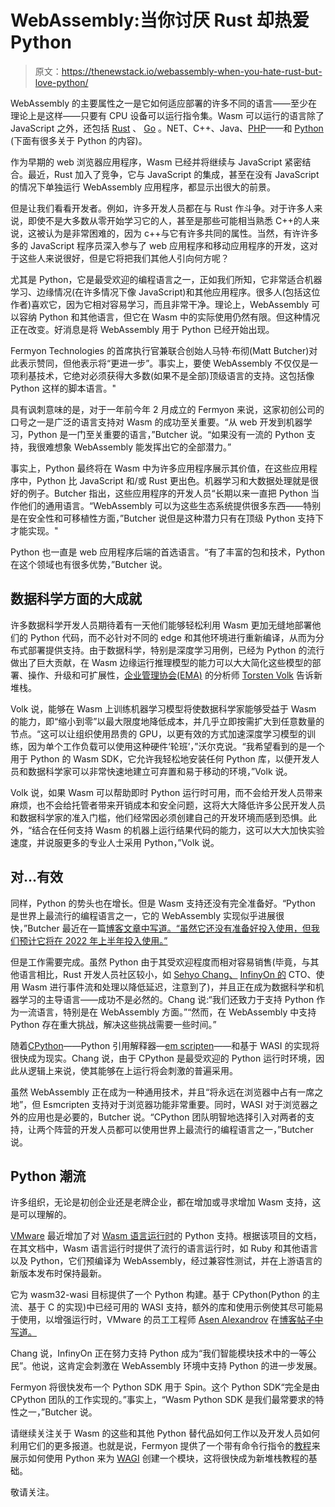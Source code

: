 # WebAssembly:当你讨厌 Rust 却热爱 Python

> 原文：<https://thenewstack.io/webassembly-when-you-hate-rust-but-love-python/>

WebAssembly 的主要属性之一是它如何适应部署的许多不同的语言——至少在理论上是这样——只要有 CPU 设备可以运行指令集。Wasm 可以运行的语言除了 JavaScript 之外，还包括 [Rust](https://thenewstack.io/rust-by-the-numbers-the-rust-programming-language-in-2021/) 、 [Go](https://thenewstack.io/go-1-18-the-programming-languages-biggest-release-yet/) 。NET、C++、Java、[PHP](https://thenewstack.io/php-has-survived-for-26-years-because-it-keeps-evolving/)——和 [Python](https://thenewstack.io/an-introduction-to-python-for-non-programmers/) (下面有很多关于 Python 的内容)。

作为早期的 web 浏览器应用程序，Wasm 已经并将继续与 JavaScript 紧密结合。最近，Rust 加入了竞争，它与 JavaScript 的集成，甚至在没有 JavaScript 的情况下单独运行 WebAssembly 应用程序，都显示出很大的前景。

但是让我们看看开发者。例如，许多开发人员都在与 Rust 作斗争。对于许多人来说，即使不是大多数从零开始学习它的人，甚至是那些可能相当熟悉 C++的人来说，这被认为是非常困难的，因为 c++与它有许多共同的属性。当然，有许许多多的 JavaScript 程序员深入参与了 web 应用程序和移动应用程序的开发，这对于这些人来说很好，但是它将把我们其他人引向何方呢？

尤其是 Python，它是最受欢迎的编程语言之一，正如我们所知，它非常适合机器学习、边缘情况(在许多情况下像 JavaScript)和其他应用程序。很多人(包括这位作者)喜欢它，因为它相对容易学习，而且非常干净。理论上，WebAssembly 可以容纳 Python 和其他语言，但它在 Wasm 中的实际使用仍然有限。但这种情况正在改变。好消息是将 WebAssembly 用于 Python 已经开始出现。

Fermyon Technologies 的首席执行官兼联合创始人马特·布彻(Matt Butcher)对此表示赞同，但他表示将“更进一步”。事实上，要使 WebAssembly 不仅仅是一项利基技术，它绝对必须获得大多数(如果不是全部)顶级语言的支持。这包括像 Python 这样的脚本语言。"

具有讽刺意味的是，对于一年前今年 2 月成立的 Fermyon 来说，这家初创公司的口号之一是广泛的语言支持对 Wasm 的成功至关重要。“从 web 开发到机器学习，Python 是一门至关重要的语言，”Butcher 说。“如果没有一流的 Python 支持，我很难想象 WebAssembly 能发挥出它的全部潜力。”

事实上，Python 最终将在 Wasm 中为许多应用程序展示其价值，在这些应用程序中，Python 比 JavaScript 和/或 Rust 更出色。机器学习和大数据处理就是很好的例子。Butcher 指出，这些应用程序的开发人员“长期以来一直把 Python 当作他们的通用语言。“WebAssembly 可以为这些生态系统提供很多东西——特别是在安全性和可移植性方面，”Butcher 说但是这种潜力只有在顶级 Python 支持下才能实现。"

Python 也一直是 web 应用程序后端的首选语言。“有了丰富的包和技术，Python 在这个领域也有很多优势，”Butcher 说。

## 数据科学方面的大成就

许多数据科学开发人员期待着有一天他们能够轻松利用 Wasm 更加无缝地部署他们的 Python 代码，而不必针对不同的 edge 和其他环境进行重新编译，从而为分布式部署提供支持。由于数据科学，特别是深度学习用例，已经为 Python 的流行做出了巨大贡献，在 Wasm 边缘运行推理模型的能力可以大大简化这些模型的部署、操作、升级和可扩展性，[企业管理协会(EMA)](https://www.enterprisemanagement.com/) 的分析师 [Torsten Volk](https://www.linkedin.com/in/torstenvolk) 告诉新堆栈。

Volk 说，能够在 Wasm 上训练机器学习模型将使数据科学家能够受益于 Wasm 的能力，即“缩小到零”以最大限度地降低成本，并几乎立即按需扩大到任意数量的节点。“这可以让组织使用昂贵的 GPU，以更有效的方式加速深度学习模型的训练，因为单个工作负载可以使用这种硬件‘轮班’，”沃尔克说。“我希望看到的是一个用于 Python 的 Wasm SDK，它允许我轻松地安装任何 Python 库，以便开发人员和数据科学家可以非常快速地建立可弃置和易于移动的环境，”Volk 说。

Volk 说，如果 Wasm 可以帮助即时 Python 运行时可用，而不会给开发人员带来麻烦，也不会给托管者带来开销成本和安全问题，这将大大降低许多公民开发人员和数据科学家的准入门槛，他们经常因必须创建自己的开发环境而感到恐惧。此外，“结合在任何支持 Wasm 的机器上运行结果代码的能力，这可以大大加快实验速度，并说服更多的专业人士采用 Python，”Volk 说。

## 对…有效

同样，Python 的势头也在增长。但是 Wasm 支持还没有完全准备好。“Python 是世界上最流行的编程语言之一，它的 WebAssembly 实现似乎进展很快，”Butcher 最近在一篇[博客文章中写道。“虽然它还没有准备好投入使用，但我们预计它将在 2022 年上半年投入使用。”](https://www.fermyon.com/wasm-languages/python)

但是工作需要完成。虽然 Python 由于其受欢迎程度而相对容易销售(毕竟，与其他语言相比，Rust 开发人员社区较小，如 [Sehyo Chang、](https://www.linkedin.com/in/sehyo/) [InfinyOn 的](https://infinyon.com/) CTO、使用 Wasm 进行事件流和处理以降低延迟，注意到了)，并且正在成为数据科学和机器学习的主导语言——成功不是必然的。Chang 说:“我们还致力于支持 Python 作为一流语言，特别是在 WebAssembly 方面。”“然而，在 WebAssembly 中支持 Python 存在重大挑战，解决这些挑战需要一些时间。”

随着[CPython](https://github.com/python/cpython)——Python 引用解释器—[em scripten](https://emscripten.org/)——和基于 WASI 的实现将很快成为现实。Chang 说，由于 CPython 是最受欢迎的 Python 运行时环境，因此从逻辑上来说，使其能够在上运行将会刺激的普遍采用。

虽然 WebAssembly 正在成为一种通用技术，并且“将永远在浏览器中占有一席之地”，但 Esmcripten 支持对于浏览器功能非常重要。同时，WASI 对于浏览器之外的应用也是必要的，Butcher 说。“CPython 团队明智地选择引入对两者的支持，让两个阵营的开发人员都可以使用世界上最流行的编程语言之一，”Butcher 说。

## Python 潮流

许多组织，无论是初创企业还是老牌企业，都在增加或寻求增加 Wasm 支持，这是可以理解的。

[VMware](https://tanzu.vmware.com?utm_content=inline-mention) 最近增加了对 [Wasm 语言运行时](https://github.com/vmware-labs/webassembly-language-runtimes/)的 Python 支持。根据该项目的文档，在其文档中，Wasm 语言运行时提供了流行的语言运行时，如 Ruby 和其他语言以及 Python，它们预编译为 WebAssembly，经过兼容性测试，并在上游语言的新版本发布时保持最新。

它为 wasm32-wasi 目标提供了一个 Python 构建。基于 CPython(Python 的主流、基于 C 的实现)中已经可用的 WASI 支持，额外的库和使用示例使其尽可能易于使用，以增强运行时，VMware 的员工工程师 [Asen Alexandrov](https://bg.linkedin.com/in/asen-alexandrov-5546a122) 在[博客帖子中写道。](https://wasmlabs.dev/articles/python-wasm32-wasi/)

Chang 说，InfinyOn 正在努力支持 Python 成为“我们智能模块技术中的一等公民”。他说，这肯定会刺激在 WebAssembly 环境中支持 Python 的进一步发展。

Fermyon 将很快发布一个 Python SDK 用于 Spin。这个 Python SDK“完全是由 CPython 团队的工作实现的。”事实上，“Wasm Python SDK 是我们最常要求的特性之一，”Butcher 说。

请继续关注关于 Wasm 的这些和其他 Python 替代品如何工作以及开发人员如何利用它们的更多报道。也就是说，Fermyon 提供了一个带有命令行指令的[教程](https://www.fermyon.com/blog/python-wag)来展示如何使用 Python 来为 [WAGI](https://github.com/deislabs/wagi) 创建一个模块，这将很快成为新堆栈教程的基础。

敬请关注。

<svg xmlns:xlink="http://www.w3.org/1999/xlink" viewBox="0 0 68 31" version="1.1"><title>Group</title> <desc>Created with Sketch.</desc></svg>